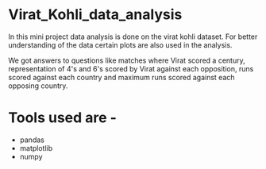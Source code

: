 # Virat_Kohli_data_analysis

In this mini project data analysis is done on the virat kohli dataset. For better understanding of the data certain plots are also used in the analysis. 

We got answers to questions like matches where Virat scored a century, representation of 4's and 6's scored by Virat against each opposition, runs scored against each country and maximum runs scored against each opposing country.

# Tools used are - 
* pandas
* matplotlib
* numpy
